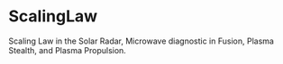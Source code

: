 ScalingLaw
==========

Scaling Law in the Solar Radar, Microwave diagnostic in Fusion, Plasma Stealth, and Plasma Propulsion.
